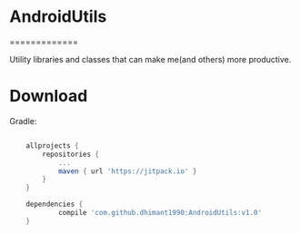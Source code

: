 # AndroidUtils
=============

Utility libraries and classes that can make me(and others) more productive.

Download
============
Gradle:
```groovy

	allprojects {
		repositories {
			...
			maven { url 'https://jitpack.io' }
		}
	}

	dependencies {
	        compile 'com.github.dhimant1990:AndroidUtils:v1.0'
	}

